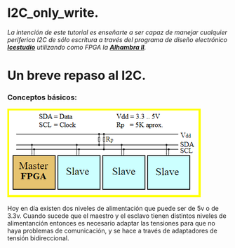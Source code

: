 # I2C_only_write.

*La intención de este tutorial es enseñarte a ser capaz de manejar cualquier periferico I2C de sólo escritura a través del programa de diseño electrónico [**Icestudio**](https://github.com/FPGAwars/icestudio) utilizando como FPGA la [**Alhambra II**](https://alhambrabits.com/alhambra/).*

# Un breve repaso al I2C.
### Conceptos básicos:

![](https://github.com/Democrito/I2C_only_write/blob/master/IMG/croquis_general_i2c.PNG)

Hoy en día existen dos niveles de alimentación que puede ser de 5v o de 3.3v. Cuando sucede que el maestro y el esclavo tienen distintos niveles de alimentanción entonces es necesario adaptar las tensiones para que no haya problemas de comunicación, y se hace a través de adaptadores de tensión bidireccional.






